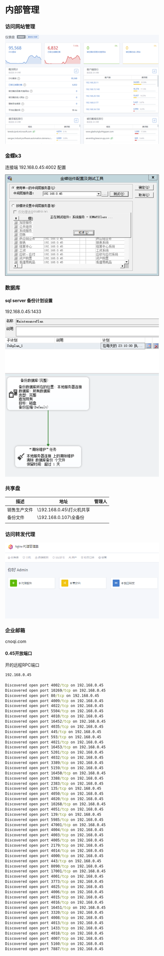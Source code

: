 # 内部管理

### 访问网站管理

![](./服务器/imgs/网络访问管理.png)



### 金蝶k3

连接端 192.168.0.45:4002 配置

![](./服务器/imgs/金蝶k3配置.png)



### 数据库

#### sql server 备份计划设置

192.168.0.45:1433

![](./服务器/imgs/数据备份计划.png)



### 共享盘

| 描述         | 地址                      | 管理人 |
| ------------ | ------------------------- | ------ |
| 销售生产文件 | \\192.168.0.45\打火机共享 |        |
| 备份文件     | \\192.168.0.107\全备份    |        |
|              |                           |        |



### 访问转发代理



![](./服务器/imgs/转发管理.png)

### 企业邮箱

cnoqi.com



#### 0.45开放端口

开的远程RPC端口

```cmd
192.168.0.45

Discovered open port 4002/tcp on 192.168.0.45
Discovered open port 10269/tcp on 192.168.0.45
Discovered open port 80/tcp on 192.168.0.45
Discovered open port 4009/tcp on 192.168.0.45
Discovered open port 4022/tcp on 192.168.0.45
Discovered open port 5504/tcp on 192.168.0.45
Discovered open port 4010/tcp on 192.168.0.45
Discovered open port 16452/tcp on 192.168.0.45
Discovered open port 4035/tcp on 192.168.0.45
Discovered open port 445/tcp on 192.168.0.45
Discovered open port 593/tcp on 192.168.0.45
Discovered open port 4021/tcp on 192.168.0.45
Discovered open port 16453/tcp on 192.168.0.45
Discovered open port 5201/tcp on 192.168.0.45
Discovered open port 4032/tcp on 192.168.0.45
Discovered open port 3389/tcp on 192.168.0.45
Discovered open port 5159/tcp on 192.168.0.45
Discovered open port 16450/tcp on 192.168.0.45
Discovered open port 3388/tcp on 192.168.0.45
Discovered open port 2383/tcp on 192.168.0.45
Discovered open port 135/tcp on 192.168.0.45
Discovered open port 4050/tcp on 192.168.0.45
Discovered open port 4020/tcp on 192.168.0.45
Discovered open port 10268/tcp on 192.168.0.45
Discovered open port 4051/tcp on 192.168.0.45
Discovered open port 139/tcp on 192.168.0.45
Discovered open port 5985/tcp on 192.168.0.45
Discovered open port 47001/tcp on 192.168.0.45
Discovered open port 4004/tcp on 192.168.0.45
Discovered open port 4003/tcp on 192.168.0.45
Discovered open port 4005/tcp on 192.168.0.45
Discovered open port 2179/tcp on 192.168.0.45
Discovered open port 4014/tcp on 192.168.0.45
Discovered open port 4000/tcp on 192.168.0.45
Discovered open port 443/tcp on 192.168.0.45
Discovered open port 8090/tcp on 192.168.0.45
Discovered open port 17001/tcp on 192.168.0.45
Discovered open port 4001/tcp on 192.168.0.45
Discovered open port 3773/tcp on 192.168.0.45
Discovered open port 4025/tcp on 192.168.0.45
Discovered open port 4006/tcp on 192.168.0.45
Discovered open port 4015/tcp on 192.168.0.45
Discovered open port 4016/tcp on 192.168.0.45
Discovered open port 16451/tcp on 192.168.0.45
Discovered open port 3320/tcp on 192.168.0.45
Discovered open port 4008/tcp on 192.168.0.45
Discovered open port 4013/tcp on 192.168.0.45
Discovered open port 1433/tcp on 192.168.0.45
Discovered open port 4018/tcp on 192.168.0.45
Discovered open port 4007/tcp on 192.168.0.45
Discovered open port 5160/tcp on 192.168.0.45
Discovered open port 7887/tcp on 192.168.0.45
```






